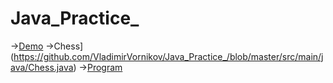 # Java_Practice_
->[Demo](https://github.com/VladimirVornikov/Java_Practice_/blob/master/src/main/java/Demo.java)
->Chess](https://github.com/VladimirVornikov/Java_Practice_/blob/master/src/main/java/Chess.java)
->[Program](https://github.com/VladimirVornikov/Java_Practice_/blob/master/src/main/java/Program.java)


